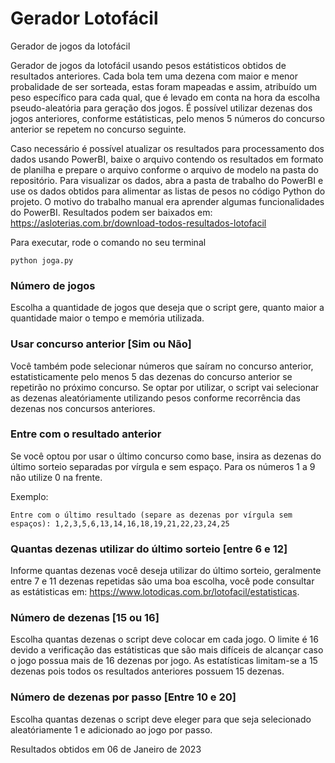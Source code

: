 # Gerador Lotofácil
Gerador de jogos da lotofácil

Gerador de jogos da lotofácil usando pesos estátisticos obtidos de resultados anteriores. Cada bola tem uma dezena com maior e menor probalidade de ser sorteada, estas foram mapeadas e assim, atribuído um peso específico para cada qual, que é levado em conta na hora da escolha pseudo-aleatória para geração dos jogos. É possível utilizar dezenas dos jogos anteriores, conforme estátisticas, pelo menos 5 números do concurso anterior se repetem no concurso seguinte.

Caso necessário é possível atualizar os resultados para processamento dos dados usando PowerBI, baixe o arquivo contendo os resultados em formato de planilha e prepare o arquivo conforme o arquivo de modelo na pasta do repositório. Para visualizar os dados, abra a pasta de trabalho do PowerBI e use os dados obtidos para alimentar as listas de pesos no código Python do projeto. O motivo do trabalho manual era aprender algumas funcionalidades do PowerBI. Resultados podem ser baixados em: https://asloterias.com.br/download-todos-resultados-lotofacil

Para executar, rode o comando no seu terminal

```
python joga.py
```

### Número de jogos
Escolha a quantidade de jogos que deseja que o script gere, quanto maior a quantidade maior o tempo e memória utilizada.

### Usar concurso anterior [Sim ou Não]
Você também pode selecionar números que saíram no concurso anterior, estatisticamente pelo menos 5 das dezenas do concurso anterior se repetirão no próximo concurso. Se optar por utilizar, o script vai selecionar as dezenas aleatóriamente utilizando pesos conforme recorrência das dezenas nos concursos anteriores.

### Entre com o resultado anterior
Se você optou por usar o último concurso como base, insira as dezenas do último sorteio separadas por vírgula e sem espaço. Para os números 1 a 9 não utilize 0 na frente.

Exemplo:
```
Entre com o último resultado (separe as dezenas por vírgula sem espaços): 1,2,3,5,6,13,14,16,18,19,21,22,23,24,25
```

### Quantas dezenas utilizar do último sorteio [entre 6 e 12]
Informe quantas dezenas você deseja utilizar do último sorteio, geralmente entre 7 e 11 dezenas repetidas são uma boa escolha, você pode consultar as estátisticas em: https://www.lotodicas.com.br/lotofacil/estatisticas.

### Número de dezenas [15 ou 16]
Escolha quantas dezenas o script deve colocar em cada jogo. O limite é 16 devido a verificação das estátisticas que são mais difíceis de alcançar caso o jogo possua mais de 16 dezenas por jogo. As estatísticas limitam-se a 15 dezenas pois todos os resultados anteriores possuem 15 dezenas.

### Número de dezenas por passo [Entre 10 e 20]
Escolha quantas dezenas o script deve eleger para que seja selecionado aleatóriamente 1 e adicionado ao jogo por passo.

Resultados obtidos em 06 de Janeiro de 2023
